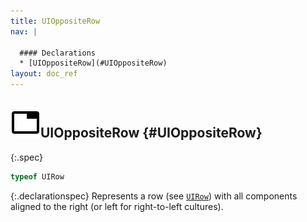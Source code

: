 ```yaml
---
title: UIOppositeRow
nav: |

  #### Declarations
  * [UIOppositeRow](#UIOppositeRow)
layout: doc_ref
---
```


## ![](/assets/icons/spec-var.svg)UIOppositeRow {#UIOppositeRow}
{:.spec}

```typescript
typeof UIRow
```
{:.declarationspec}
Represents a row (see [`UIRow`](./UIRow)) with all components aligned to the right (or left for right-to-left cultures).

